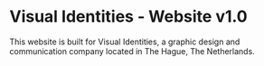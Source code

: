 # Visual Identities - Website v1.0

This website is built for Visual Identities, a graphic design and communication company located in The Hague, The Netherlands.
